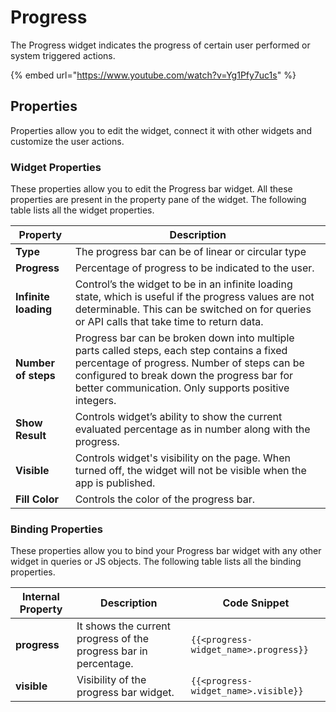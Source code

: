 # Progress

The Progress widget indicates the progress of certain user performed or system triggered actions.

{% embed url="https://www.youtube.com/watch?v=Yg1Pfy7uc1s" %}

## Properties

Properties allow you to edit the widget, connect it with other widgets and customize the user actions.

### Widget Properties

These properties allow you to edit the Progress bar widget. All these properties are present in the property pane of the widget. The following table lists all the widget properties.

| Property             | Description                                                                                                                                                                                                                                      |
| -------------------- | ------------------------------------------------------------------------------------------------------------------------------------------------------------------------------------------------------------------------------------------------ |
| **Type**             | The progress bar can be of linear or circular type                                                                                                                                                                                               |
| **Progress**         | Percentage of progress to be indicated to the user.                                                                                                                                                                                              |
| **Infinite loading** | Control’s the widget to be in an infinite loading state, which is useful if the progress values are not determinable. This can be switched on for queries or API calls that take time to return data.                                            |
| **Number of steps**  | Progress bar can be broken down into multiple parts called steps, each step contains a fixed percentage of progress. Number of steps can be configured to break down the progress bar for better communication. Only supports positive integers. |
| **Show Result**      | Controls widget’s ability to show the current evaluated percentage as in number along with the progress.                                                                                                                                         |
| **Visible**          | Controls widget's visibility on the page. When turned off, the widget will not be visible when the app is published.                                                                                                                             |
| **Fill Color**       | Controls the color of the progress bar.                                                                                                                                                                                                          |

### Binding Properties

These properties allow you to bind your Progress bar widget with any other widget in queries or JS objects. The following table lists all the binding properties.

| Internal Property | Description                                                      | Code Snippet                          |
| ----------------- | ---------------------------------------------------------------- | ------------------------------------- |
| **progress**      | It shows the current progress of the progress bar in percentage. | `{{<progress-widget_name>.progress}}` |
| **visible**       | Visibility of the progress bar widget.                           | `{{<progress-widget_name>.visible}}`  |
